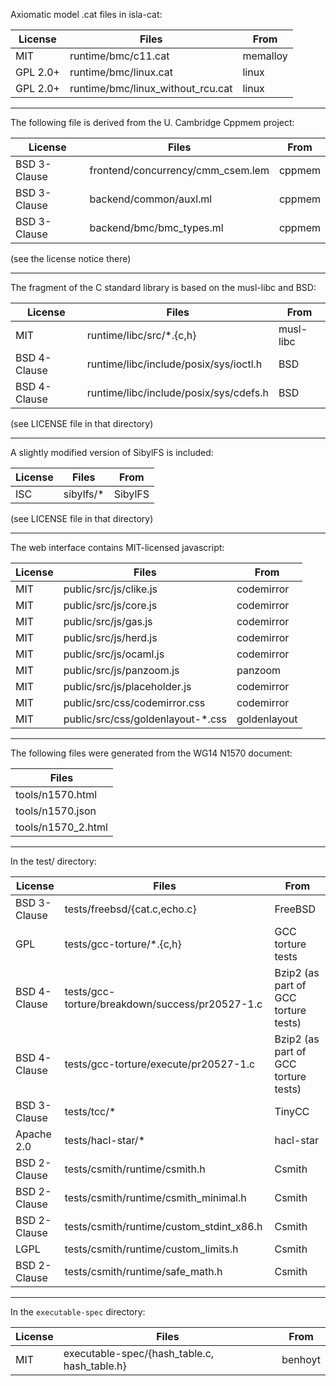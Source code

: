 Axiomatic model .cat files in isla-cat:

| License      | Files                             | From      |
| ------------ | --------------------------------- | --------- |
| MIT          | runtime/bmc/c11.cat               | memalloy  |
| GPL 2.0+     | runtime/bmc/linux.cat             | linux     |
| GPL 2.0+     | runtime/bmc/linux_without_rcu.cat | linux     |

---

The following file is derived from the U. Cambridge Cppmem project:

| License      | Files                             | From      |
| ------------ | --------------------------------- | --------- |
| BSD 3-Clause | frontend/concurrency/cmm_csem.lem | cppmem    |
| BSD 3-Clause | backend/common/auxl.ml            | cppmem    |
| BSD 3-Clause | backend/bmc/bmc_types.ml          | cppmem    |

(see the license notice there)

---

The fragment of the C standard library is based on the musl-libc and BSD:

| License      | Files                                  | From      |
| ------------ | -------------------------------------- | --------- |
| MIT          | runtime/libc/src/*.{c,h}               | musl-libc |
| BSD 4-Clause | runtime/libc/include/posix/sys/ioctl.h | BSD       |
| BSD 4-Clause | runtime/libc/include/posix/sys/cdefs.h | BSD       |

(see LICENSE file in that directory)

---

A slightly modified version of SibylFS is included:

| License      | Files                  | From      |
| ------------ | ---------------------- | --------- |
| ISC          | sibylfs/*              | SibylFS   |

(see LICENSE file in that directory)

---

The web interface contains MIT-licensed javascript:

| License | Files                              | From         |
| ------- | ---------------------------------- | ------------ |
| MIT     | public/src/js/clike.js             | codemirror   |
| MIT     | public/src/js/core.js              | codemirror   |
| MIT     | public/src/js/gas.js               | codemirror   |
| MIT     | public/src/js/herd.js              | codemirror   |
| MIT     | public/src/js/ocaml.js             | codemirror   |
| MIT     | public/src/js/panzoom.js           | panzoom      |
| MIT     | public/src/js/placeholder.js       | codemirror   |
| MIT     | public/src/css/codemirror.css      | codemirror   |
| MIT     | public/src/css/goldenlayout-\*.css | goldenlayout |

---

The following files were generated from the WG14 N1570 document:

| Files              |
| ------------------ |
| tools/n1570.html   |
| tools/n1570.json   |
| tools/n1570_2.html |

---

In the test/ directory:

| License      | Files                                           | From                                 |
| ------------ | ----------------------------------------------- | ------------------------------------ |
| BSD 3-Clause | tests/freebsd/{cat.c,echo.c}                    | FreeBSD                              |
| GPL          | tests/gcc-torture/*.{c,h}                       | GCC torture tests                    |
| BSD 4-Clause | tests/gcc-torture/breakdown/success/pr20527-1.c | Bzip2 (as part of GCC torture tests) |
| BSD 4-Clause | tests/gcc-torture/execute/pr20527-1.c           | Bzip2 (as part of GCC torture tests) |
| BSD 3-Clause | tests/tcc/*                                     | TinyCC                               |
| Apache 2.0   | tests/hacl-star/*                               | hacl-star                            |
| BSD 2-Clause | tests/csmith/runtime/csmith.h                   | Csmith                               |
| BSD 2-Clause | tests/csmith/runtime/csmith_minimal.h           | Csmith                               |
| BSD 2-Clause | tests/csmith/runtime/custom_stdint_x86.h        | Csmith                               |
| LGPL         | tests/csmith/runtime/custom_limits.h            | Csmith                               |
| BSD 2-Clause | tests/csmith/runtime/safe_math.h                | Csmith                               |

---

In the `executable-spec` directory:

| License      | Files                                           | From                                 |
| ------------ | ----------------------------------------------- | ------------------------------------ |
| MIT          | executable-spec/{hash_table.c, hash_table.h}    | benhoyt                              |